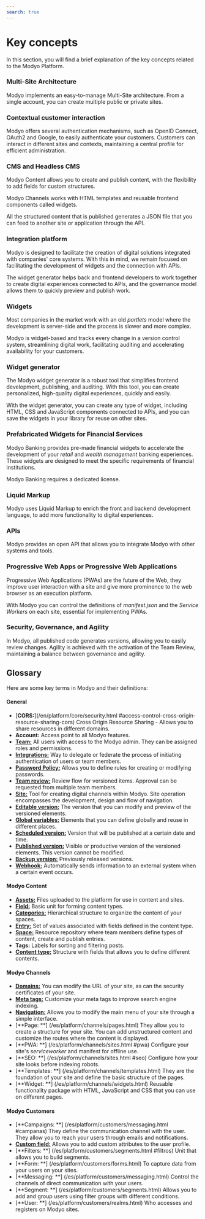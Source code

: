 ```yaml
---
search: true
---
```


# Key concepts

In this section, you will find a brief explanation of the key concepts related to the Modyo Platform.


### Multi-Site Architecture

Modyo implements an easy-to-manage Multi-Site architecture. From a single account, you can create multiple public or private sites.

### Contextual customer interaction

Modyo offers several authentication mechanisms, such as OpenID Connect, OAuth2 and Google, to easily authenticate your customers. Customers can interact in different sites and contexts, maintaining a central profile for efficient administration.

### CMS and Headless CMS

Modyo Content allows you to create and publish content, with the flexibility to add fields for custom structures.

Modyo Channels works with HTML templates and reusable frontend components called widgets.

All the structured content that is published generates a JSON file that you can feed to another site or application through the API.


### Integration platform

Modyo is designed to facilitate the creation of digital solutions integrated with companies' core systems. With this in mind, we remain focused on facilitating the development of widgets and the connection with APIs.

The widget generator helps back and frontend developers to work together to create digital experiences connected to APIs, and the governance model allows them to quickly preview and publish work.

### Widgets

Most companies in the market work with an old _portlets_ model where the development is server-side and the process is slower and more complex.

Modyo is widget-based and tracks every change in a version control system, streamlining digital work, facilitating auditing and accelerating availability for your customers.

### Widget generator

The Modyo widget generator is a robust tool that simplifies frontend development, publishing, and auditing. With this tool, you can create personalized, high-quality digital experiences, quickly and easily.

With the widget generator, you can create any type of widget, including HTML, CSS and JavaScript components connected to APIs, and you can save the widgets in your library for reuse on other sites.

### Prefabricated Widgets for Financial Services

Modyo Banking provides pre-made financial widgets to accelerate the development of your _retail_ and _wealth management_ banking experiences. These widgets are designed to meet the specific requirements of financial institutions.

Modyo Banking requires a dedicated license.

### Liquid Markup

Modyo uses Liquid Markup to enrich the front and backend development language, to add more functionality to digital experiences.

### APIs

Modyo provides an open API that allows you to integrate Modyo with other systems and tools.

### Progressive Web Apps or Progressive Web Applications
Progressive Web Applications (PWAs) are the future of the Web, they improve user interaction with a site and give more prominence to the web browser as an execution platform.

With Modyo you can control the definitions of _manifest.json_ and the _Service Workers_ on each site, essential for implementing PWAs.

### Security, Governance, and Agility

In Modyo, all published code generates versions, allowing you to easily review changes. Agility is achieved with the activation of the Team Review, maintaining a balance between governance and agility.

## Glossary
Here are some key terms in Modyo and their definitions:

#### General

* [**CORS:**](/en/platform/core/security.html #access-control-cross-origin-resource-sharing-cors) Cross Origin Resource Sharing - Allows you to share resources in different domains.
* **Account:** Access point to all Modyo features.
* [**Team:**](/en/platform/core/roles.html#team) All users with access to the Modyo admin. They can be assigned roles and permissions.
* [**Integrations:**](/en/platform/core/integrations) Way to delegate or federate the process of initiating authentication of users or team members.
* [**Password Policy:**](/en/platform/core/security.html#password-policy) Allows you to define rules for creating or modifying passwords.
* [**Team review:**](en/platform/core/key-concepts.html#team-review) Review flow for versioned items. Approval can be requested from multiple team members.
* [**Site:**](/en/platform/channels/sites.html) Tool for creating digital channels within Modyo. Site operation encompasses the development, design and flow of navigation.
* [**Editable version:**](/en/platform/core/key-concepts.html#editable) The version that you can modify and preview of the versioned elements.
* [**Global variables:**](en/platform/core/key-concepts.html#global-variables) Elements that you can define globally and reuse in different places.
* [**Scheduled version:**](en/platform/core/key-concepts.html#scheduled) Version that will be published at a certain date and time.
* [**Published version:**](en/platform/core/key-concepts.html#published) Visible or productive version of the versioned elements. This version cannot be modified.
* [**Backup version:**](en/platform/core/key-concepts.html#backups) Previously released versions.
* [**Webhook:**](/en/platform/core/webhooks.html) Automatically sends information to an external system when a certain event occurs.


#### Modyo Content

* [**Assets:**](/en/platform/content/asset-manager.html#about-the-interface) Files uploaded to the platform for use in content and sites.
* [**Field:**](/en/platform/content/types.html#fields) Basic unit for forming content types.
* [**Categories:**](en/platform/content/entries.html#categories) Hierarchical structure to organize the content of your spaces.
* [**Entry:**](/en/platform/content/entries.html) Set of values associated with fields defined in the content type.
* [**Space:**](/en/platform/content/spaces.html) Resource repository where team members define types of content, create and publish entries.
* **Tags:** Labels for sorting and filtering posts.
* [**Content type:**](/en/platform/content/types.html) Structure with fields that allows you to define different contents.


#### Modyo Channels

* [**Domains:**](/en/platform/channels/sites.html#domains) You can modify the URL of your site, as can the security certificates of your site.
* [**Meta tags:**](/en/platform/channels/pages.html#meta-tags) Customize your meta tags to improve search engine indexing.
* [**Navigation:**](/en/platform/channels/navigation.html) Allows you to modify the main menu of your site through a simple interface.
* [**Page: **] (/es/platform/channels/pages.html) They allow you to create a structure for your site. You can add unstructured content and customize the routes where the content is displayed.
* [**PWA: **] (/es/platform/channels/sites.html #pwa) Configure your site's _serviceworker_ and manifest for offline use.
* [**SEO: **] (/es/platform/channels/sites.html #seo) Configure how your site looks before indexing robots.
* [**Templates: **] (/es/platform/channels/templates.html) They are the foundation of your site and define the basic structure of the pages.
* [**Widget: **] (/es/platform/channels/widgets.html) Reusable functionality package with HTML, JavaScript and CSS that you can use on different pages.

#### Modyo Customers

* [**Campaigns: **] (/es/platform/customers/messaging.html #campanas) They define the communication channel with the user. They allow you to reach your users through emails and notifications.
* [**Custom field:**](/en/platform/customers/realms.html#custom-fields) Allows you to add custom attributes to the user profile.
* [**Filters: **] (/es/platform/customers/segments.html #filtros) Unit that allows you to build segments.
* [**Form: **] (/es/platform/customers/forms.html) To capture data from your users on your sites.
* [**Messaging: **] (/es/platform/customers/messaging.html) Control the channels of direct communication with your users.
* [**Segment: **] (/es/platform/customers/segments.html) Allows you to add and group users using filter groups with different conditions.
* [**User: **] (/es/platform/customers/realms.html) Who accesses and registers on Modyo sites.
